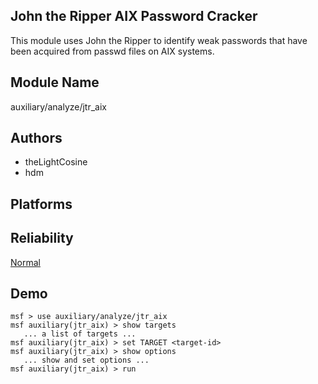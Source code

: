 ## John the Ripper AIX Password Cracker

This module uses John the Ripper to identify weak passwords 
that have been acquired from passwd files on AIX systems.


## Module Name
auxiliary/analyze/jtr_aix

## Authors
* theLightCosine
* hdm





## Platforms


## Reliability
[Normal](https://github.com/rapid7/metasploit-framework/wiki/Exploit-Ranking)

## Demo

```
msf > use auxiliary/analyze/jtr_aix
msf auxiliary(jtr_aix) > show targets
   ... a list of targets ...
msf auxiliary(jtr_aix) > set TARGET <target-id>
msf auxiliary(jtr_aix) > show options
   ... show and set options ...
msf auxiliary(jtr_aix) > run
```
    
    